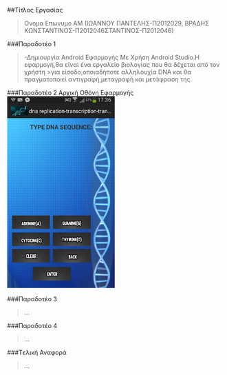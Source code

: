 ##Τίτλος Εργασίας
>Ονομα Επωνυμο ΑΜ (ΙΩΑΝΝΟΥ ΠΑΝΤΕΛΗΣ-Π2012029,
>ΒΡΑΔΗΣ ΚΩΝΣΤΑΝΤΙΝΟΣ-Π2012046ΣΤΑΝΤΙΝΟΣ-Π2012046)

###Παραδοτέο 1

>-Δημιουργία Android Εφαρμογής Με Χρήση Android Studio.Η εφαρμογή,θα είναι ένα εργαλείο βιολογίας που θα δέχεται από τον χρήστη >για είσοδο,οποιαδήποτε αλληλουχία DNA και θα πραγματοποιεί αντιγραφή,μεταγραφή και μετάφραση της.

###Παραδοτέο 2
Αρχική Οθόνη Εφαρμογής
![alt tag](https://raw.githubusercontent.com/PantelisIoannou/images/master/img.png)

###Παραδοτέο 3

>...

###Παραδοτέο 4

>...

###Tελική Αναφορά

>...
